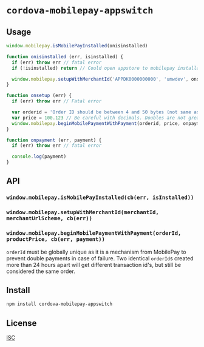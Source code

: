 # `cordova-mobilepay-appswitch`

>

## Usage

```js
window.mobilepay.isMobilePayInstalled(onisinstalled)

function onisinstalled (err, isinstalled) {
  if (err) throw err // fatal error
  if (!isinstalled) return // Could open appstore to mobilepay installation

  window.mobilepay.setupWithMerchantId('APPDK0000000000', 'umwdev', onsetup)
}

function onsetup (err) {
  if (err) throw err // Fatal error

  var orderid = 'Order ID should be between 4 and 50 bytes (not same as string.length)'
  var price = 100.123 // Be careful with decimals. Doubles are not great for money
  window.mobilepay.beginMobilePaymentWithPayment(orderid, price, onpayment)
}

function onpayment (err, payment) {
  if (err) throw err // fatal error

  console.log(payment)
}
```

## API

### `window.mobilepay.isMobilePayInstalled(cb(err, isInstalled))`

### `window.mobilepay.setupWithMerchantId(merchantId, merchantUrlScheme, cb(err))`

### `window.mobilepay.beginMobilePaymentWithPayment(orderId, productPrice, cb(err, payment))`

`orderId` must be globally unique as it is a mechanism from MobilePay to prevent
double payments in case of failure. Two identical `orderId`s created more than
24 hours apart will get different transaction id's, but still be considered the
same order.

## Install

```sh
npm install cordova-mobilepay-appswitch
```

## License

[ISC](LICENSE)
